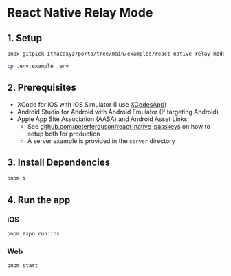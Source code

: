 # React Native Relay Mode

## 1. Setup

```sh
pnpx gitpick ithacaxyz/porto/tree/main/examples/react-native-relay-mode porto-react-native-relay-app && cd porto-react-native-relay-app

cp .env.example .env
```

## 2. Prerequisites

- XCode for iOS with iOS Simulator (I use [XCodesApp](https://github.com/XcodesOrg/XcodesApp))
- Android Studio for Android with Android Emulator (If targeting Android)
- Apple App Site Association (AASA) and Android Asset Links:
  - See [github.com/peterferguson/react-native-passkeys](https://github.com/peterferguson/react-native-passkeys/blob/main/README.md#ios-setup) on how to setup both for production
  - A server example is provided in the `server` directory

## 3. Install Dependencies

```sh
pnpm i
```

## 4. Run the app

### iOS

```sh
pnpm expo run:ios
```

### Web

```sh
pnpm start
```

